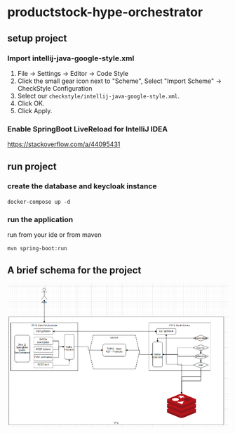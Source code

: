 # productstock-hype-orchestrator

## setup project

### Import intellij-java-google-style.xml
1.  File → Settings → Editor → Code Style
2.  Click the small gear icon next to "Scheme", Select "Import Scheme" → CheckStyle Configuration
3.  Select our `checkstyle/intellij-java-google-style.xml`.
4.  Click OK.
5.  Click Apply.

### Enable SpringBoot LiveReload for IntelliJ IDEA
https://stackoverflow.com/a/44095431

## run project

### create the database and keycloak instance
```shell
docker-compose up -d
```

### run the application
run from your ide or from maven
```shell
mvn spring-boot:run
```

## A brief schema for the project
![Alt text](./src/main/resources/static/images/diagram2.png?raw=true "Title")